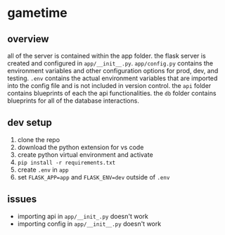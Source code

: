 # gametime

## overview

all of the server is contained within the app folder. the flask server is created and configured in `app/__init__.py`. `app/config.py` contains the environment variables and other configuration options for prod, dev, and testing. `.env` contains the actual environment variables that are imported into the config file and is not included in version control. the `api` folder contains blueprints of each the api functionalities. the `db` folder contains blueprints for all of the database interactions.

## dev setup

1. clone the repo
2. download the python extension for vs code
3. create python virtual environment and activate
4. `pip install -r requirements.txt`
5. create `.env` in `app`
6. set `FLASK_APP=app` and `FLASK_ENV=dev` outside of `.env`

## issues

- importing api in `app/__init_.py` doesn't work
- importing config in `app/__init__.py` doesn't work
